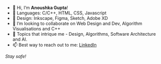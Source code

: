 - 👋 Hi, I’m **Anoushka Gupta**!
- 🌱 Languages: C/C++, HTML, CSS, Javascript
- 🥕 Design: Inkscape, Figma, Sketch, Adobe XD
- 💞️ I’m looking to collaborate on Web Design and Dev, Algorithm Visualisations and C++
- 👀 Topics that intrique me - Design, Algorithms, Software Architecture and AI.
- 📫 Best way to reach out to me: [LinkedIn](https://www.linkedin.com/in/anoushkagupta876/)

*Stay safe!*

<!---
anoushkagupta876/anoushkagupta876 is a ✨ special ✨ repository because its `README.md` (this file) appears on your GitHub profile.
You can click the Preview link to take a look at your changes.
--->
